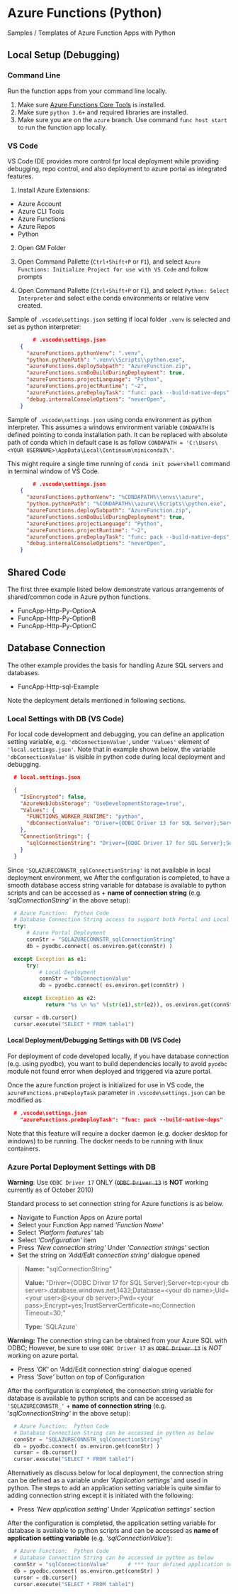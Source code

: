 # Azure Functions (Python)
Samples / Templates of Azure Function Apps with Python

## Local Setup (Debugging)

### Command Line
Run the function apps from your command line locally.
1. Make sure [Azure Functions Core Tools](https://docs.microsoft.com/en-us/azure/azure-functions/functions-run-local#v2) is installed.  
2. Make sure `python 3.6+` and required libraries are installed.     
3. Make sure you are on the `azure` branch. Use command `func host start` to run the function app locally.   

### VS Code
VS Code IDE provides more control fpr local deployment while providing debugging, repo control, and also deployment to azure portal as integrated features.

1. Install Azure Extensions:
 - Azure Account 
 - Azure CLI Tools
 - Azure Functions
 - Azure Repos
 - Python
 
 
2. Open GM Folder
3. Open Command Pallette (`Ctrl+Shift+P` or `F1`), and select  `Azure Functions: Initialize Project for use with VS Code` and follow prompts

4. Open Command Pallette (`Ctrl+Shift+P` or `F1`), and select  `Python: Select Interpreter` and select eithe conda environments or relative venv created.

Sample of `.vscode\settings.json` setting if local folder `.venv` is selected and set as python interpreter:
```json
		# .vscode\settings.json
	{
	  "azureFunctions.pythonVenv": ".venv",
	  "python.pythonPath": ".venv\\Scripts\\python.exe",
	  "azureFunctions.deploySubpath": "AzureFunction.zip",
	  "azureFunctions.scmDoBuildDuringDeployment": true,
	  "azureFunctions.projectLanguage": "Python",
	  "azureFunctions.projectRuntime": "~2",
	  "azureFunctions.preDeployTask": "func: pack --build-native-deps",
	  "debug.internalConsoleOptions": "neverOpen",
	}
```


Sample of `.vscode\settings.json` using conda environment as python interpreter. This assumes a windows environment variable `CONDAPATH` is defined pointing to conda installation path.  It can be replaced with absolute path of conda which in default case is as follow  `CONDAPATH = 'C:\Users\<YOUR USERNAME>\AppData\Local\Continuum\miniconda3\'`.

This might require a single time running of `conda init powershell` command in terminal window of VS Code.

```json
		# .vscode\settings.json
	{
	  "azureFunctions.pythonVenv": "%CONDAPATH%\\envs\\azure",
	  "python.pythonPath": "%CONDAPATH%\\azure\\Scripts\\python.exe",
	  "azureFunctions.deploySubpath": "AzureFunction.zip",
	  "azureFunctions.scmDoBuildDuringDeployment": true,
	  "azureFunctions.projectLanguage": "Python",
	  "azureFunctions.projectRuntime": "~2",
	  "azureFunctions.preDeployTask": "func: pack --build-native-deps",
	  "debug.internalConsoleOptions": "neverOpen",
	}
```


## Shared Code
The first three example listed below demonstrate various arrangements of shared/common code in Azure python functions.
 - FuncApp-Http-Py-OptionA
 - FuncApp-Http-Py-OptionB
 - FuncApp-Http-Py-OptionC


## Database Connection
The other example provides the basis for handling Azure SQL servers and databases.
 - FuncApp-Http-sql-Example

Note the deployment details mentioned in following sections.

### Local Settings with DB (VS Code)
For local code development and debugging, you can define an application setting variable, e.g.  `'dbConnectionValue'`, under `'Values'` element of `'local.settings.json'`. Note that in example shown below, the variable `'dbConnectionValue'` is visible in python code during local deployment and debugging.
```json
  # local.settings.json

  {
    "IsEncrypted": false,
    "AzureWebJobsStorage": "UseDevelopmentStorage=true",
    "Values": {
      "FUNCTIONS_WORKER_RUNTIME": "python",
      "dbConnectionValue": "Driver={ODBC Driver 13 for SQL Server};Server=tcp:<your db server>.database.windows.net,1433;Database=<your db name>;Uid=<your user>@<your db server>;Pwd=<your pass>;Encrypt=yes;TrustServerCertificate=no;Connection Timeout=30;"
    },
    "ConnectionStrings": {
      "sqlConnectionString": "Driver={ODBC Driver 17 for SQL Server};Server=tcp:<your db server>.database.windows.net,1433;Database=<your db name>;Uid=<your user>@<your db server>;Pwd=<your pass>;Encrypt=yes;TrustServerCertificate=no;Connection Timeout=30;"
    }
  }
```
Since `'SQLAZURECONNSTR_sqlConnectionString'` is not available in local deployment environment, we
After the configuration is completed, to have a smooth database access  string variable for database is available to python scripts and can be accessed as  + **name of connection string** (e.g. *'sqlConnectionString'* in the above setup):

   ```Python
     # Azure Function:  Python Code
     # Database Connection String access to support both Portal and Local deployment
     try:
         # Azure Portal Deployment
         connStr = "SQLAZURECONNSTR_sqlConnectionString"
         db = pyodbc.connect( os.environ.get(connStr) )

     except Exception as e1:
         try:
             # Local Deployment
             connStr = "dbConnectionValue"
             db = pyodbc.connect( os.environ.get(connStr) )

        except Exception as e2:
               return "%s \n %s" %(str(e1),str(e2)), os.environ.get(connStr)             

     cursor = db.cursor()
     cursor.execute("SELECT * FROM table1")    
   ```

#### Local Deployment/Debugging Settings with DB (VS Code)
For deployment of code developed locally, if you have database connection (e.g. using pyodbc), you want to build dependencies locally to avoid `pyodbc` module not found error when deployed and triggered via azure portal. 

Once the azure function project is initialized for use in VS code, the  `azureFunctions.preDeployTask` parameter in  `.vscode\settings.json` can be modified as 
```json
  # .vscode\settings.json
	"azureFunctions.preDeployTask": "func: pack --build-native-deps"
```

Note that this feature will require a docker daemon (e.g. docker desktop for windows) to be running. The docker needs to be running with linux containers.


### Azure Portal Deployment Settings with DB
  **Warning**: Use `ODBC Driver 17` ONLY (<s>`ODBC Driver 13`</s> is **NOT** working currently as of October 2010)

  Standard process to set connection string for Azure functions is as below.
   - Navigate to Function Apps on Azure portal
   - Select your Function App named *'Function Name'*
   - Select *'Platform features'* tab
   - Select *'Configuration'* item
   - Press *'New connection string'* Under *'Connection strings'* section
   - Set the string on *'Add/Edit connection string'* dialogue opened

 > **Name:** "sqlConnectionString"
 >
 > **Value:** "Driver={ODBC Driver 17 for SQL Server};Server=tcp:\<your db server\>.database.windows.net,1433;Database=\<your db name\>;Uid=\<your user\>@\<your db server\>;Pwd=\<your pass\>;Encrypt=yes;TrustServerCertificate=no;Connection Timeout=30;"
 >
 > **Type:** 'SQLAzure'

 **Warning:** The connection string can be obtained from your Azure SQL with ODBC; However, be sure to use `ODBC Driver 17` as <s>`ODBC Driver 13`</s> is *NOT* working on azure portal.
   - Press *'OK'* on 'Add/Edit connection string' dialogue opened
   - Press *'Save'* button on top of Configuration

After the configuration is completed, the connection string variable for database is available to python scripts and can be accessed as `'SQLAZURECONNSTR_'` + **name of connection string** (e.g. *'sqlConnectionString'* in the above setup):
   ```Python
     # Azure Function:  Python Code
     # Database Connection String can be accessed in python as below
     connStr = "SQLAZURECONNSTR_sqlConnectionString"
     db = pyodbc.connect( os.environ.get(connStr) )
     cursor = db.cursor()
     cursor.execute("SELECT * FROM table1")    
   ```
Alternatively as discuss below for local deployment, the connection string can  be defined as a variable under *'Application settings'* and used in python. The steps to add an application setting variable is quite similar to adding connection string except it is initiated with the following:
 - Press *'New application setting'* Under *'Application settings'* section

After the configuration is completed, the application setting variable for database is available to python scripts and can be accessed as **name of application setting variable** (e.g. *'sqlConnectionValue'*):
  ```Python
    # Azure Function:  Python Code
    # Database Connection String can be accessed in python as below
    connStr = "sqlConnectionValue"      # *** Your defined application setting variable ***
    db = pyodbc.connect( os.environ.get(connStr) )
    cursor = db.cursor()
    cursor.execute("SELECT * FROM table1")    
  ```


